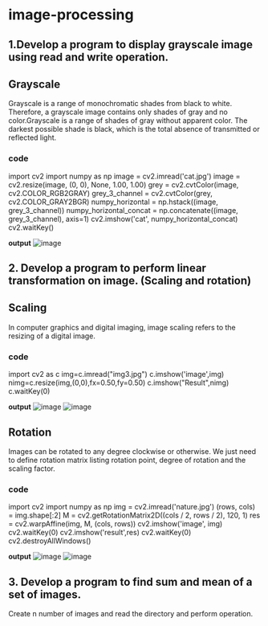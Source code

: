 # image-processing

## 1.Develop a program to display grayscale image using read and write operation.
## Grayscale
Grayscale is a range of monochromatic shades from black to white. Therefore, a grayscale image contains only shades of gray and no color.Grayscale is a range of shades of gray without apparent color. The darkest possible shade is black, which is the total absence of transmitted or reflected light.

### code
import cv2
import numpy as np
image = cv2.imread(&#39;cat.jpg&#39;)
image = cv2.resize(image, (0, 0), None, 1.00, 1.00)
grey = cv2.cvtColor(image, cv2.COLOR_RGB2GRAY)
grey_3_channel = cv2.cvtColor(grey, cv2.COLOR_GRAY2BGR)
numpy_horizontal = np.hstack((image, grey_3_channel))
numpy_horizontal_concat = np.concatenate((image, grey_3_channel), axis=1)
cv2.imshow(&#39;cat&#39;, numpy_horizontal_concat)
cv2.waitKey()

**output**
![image](https://user-images.githubusercontent.com/72584581/105153465-523d4d00-5abd-11eb-911d-3f3b8b7b8da8.png)

## 2. Develop a program to perform linear transformation on image. (Scaling and rotation)
## Scaling
In computer graphics and digital imaging, image scaling refers to the resizing of a digital image.
### code
import cv2 as c
img=c.imread("img3.jpg")
c.imshow('image',img)
nimg=c.resize(img,(0,0),fx=0.50,fy=0.50)
c.imshow("Result",nimg)
c.waitKey(0)

**output**
![image](https://user-images.githubusercontent.com/72584581/105157710-19ec3d80-5ac2-11eb-8832-9774043a988d.png)
![image](https://user-images.githubusercontent.com/72584581/105157890-44d69180-5ac2-11eb-8b6b-e3f005908190.png)

## Rotation
Images can be rotated to any degree clockwise or otherwise. We just need to define rotation matrix listing rotation point, degree of rotation and the scaling factor.
### code
import cv2 
import numpy as np 
img = cv2.imread('nature.jpg') 
(rows, cols) = img.shape[:2] 
M = cv2.getRotationMatrix2D((cols / 2, rows / 2), 120, 1) 
res = cv2.warpAffine(img, M, (cols, rows)) 
cv2.imshow('image', img)
cv2.waitKey(0) 
cv2.imshow('result',res) 
cv2.waitKey(0) 
cv2.destroyAllWindows()

**output**
![image](https://user-images.githubusercontent.com/72584581/105158573-f7a6ef80-5ac2-11eb-8e0c-15b98e81be46.png)
![image](https://user-images.githubusercontent.com/72584581/105158699-1e652600-5ac3-11eb-9528-4c4e305f221c.png)

## 3. Develop a program to find sum and mean of a set of images.
Create n number of images and read the directory and perform operation.



